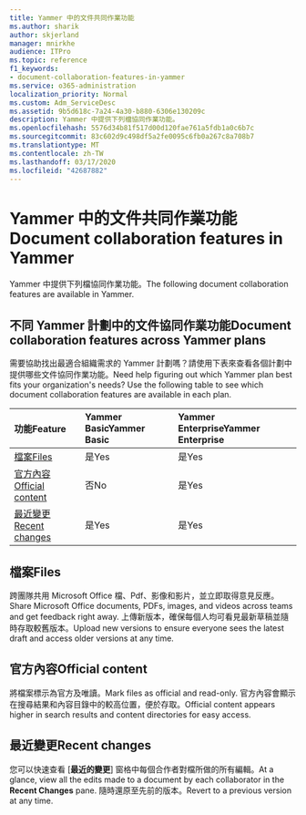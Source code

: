 ```yaml
---
title: Yammer 中的文件共同作業功能
ms.author: sharik
author: skjerland
manager: mnirkhe
audience: ITPro
ms.topic: reference
f1_keywords:
- document-collaboration-features-in-yammer
ms.service: o365-administration
localization_priority: Normal
ms.custom: Adm_ServiceDesc
ms.assetid: 9b5d618c-7a24-4a30-b880-6306e130209c
description: Yammer 中提供下列檔協同作業功能。
ms.openlocfilehash: 5576d34b81f517d00d120fae761a5fdb1a0c6b7c
ms.sourcegitcommit: 83c602d9c498df5a2fe0095c6fb0a267c8a708b7
ms.translationtype: MT
ms.contentlocale: zh-TW
ms.lasthandoff: 03/17/2020
ms.locfileid: "42687882"
---
```

# <a name="document-collaboration-features-in-yammer"></a><span data-ttu-id="859fa-103">Yammer 中的文件共同作業功能</span><span class="sxs-lookup"><span data-stu-id="859fa-103">Document collaboration features in Yammer</span></span>

<span data-ttu-id="859fa-104">Yammer 中提供下列檔協同作業功能。</span><span class="sxs-lookup"><span data-stu-id="859fa-104">The following document collaboration features are available in Yammer.</span></span>
  
## <a name="document-collaboration-features-across-yammer-plans"></a><span data-ttu-id="859fa-105">不同 Yammer 計劃中的文件協同作業功能</span><span class="sxs-lookup"><span data-stu-id="859fa-105">Document collaboration features across Yammer plans</span></span>

<span data-ttu-id="859fa-p101">需要協助找出最適合組織需求的 Yammer 計劃嗎？請使用下表來查看各個計劃中提供哪些文件協同作業功能。</span><span class="sxs-lookup"><span data-stu-id="859fa-p101">Need help figuring out which Yammer plan best fits your organization's needs? Use the following table to see which document collaboration features are available in each plan.</span></span>
  
|<span data-ttu-id="859fa-108">**功能**</span><span class="sxs-lookup"><span data-stu-id="859fa-108">**Feature**</span></span>|<span data-ttu-id="859fa-109">**Yammer Basic**</span><span class="sxs-lookup"><span data-stu-id="859fa-109">**Yammer Basic**</span></span>|<span data-ttu-id="859fa-110">**Yammer Enterprise**</span><span class="sxs-lookup"><span data-stu-id="859fa-110">**Yammer Enterprise**</span></span>|
|:-----|:-----|:-----|
|[<span data-ttu-id="859fa-111">檔案</span><span class="sxs-lookup"><span data-stu-id="859fa-111">Files</span></span>](document-collaboration-features-in-yammer.md#files) <br/> |<span data-ttu-id="859fa-112">是</span><span class="sxs-lookup"><span data-stu-id="859fa-112">Yes</span></span>  <br/> |<span data-ttu-id="859fa-113">是</span><span class="sxs-lookup"><span data-stu-id="859fa-113">Yes</span></span>  <br/> |
|[<span data-ttu-id="859fa-114">官方內容</span><span class="sxs-lookup"><span data-stu-id="859fa-114">Official content</span></span>](document-collaboration-features-in-yammer.md#official-content) <br/> |<span data-ttu-id="859fa-115">否</span><span class="sxs-lookup"><span data-stu-id="859fa-115">No</span></span>  <br/> |<span data-ttu-id="859fa-116">是</span><span class="sxs-lookup"><span data-stu-id="859fa-116">Yes</span></span>  <br/> |
|[<span data-ttu-id="859fa-117">最近變更</span><span class="sxs-lookup"><span data-stu-id="859fa-117">Recent changes</span></span>](document-collaboration-features-in-yammer.md#recent-changes) <br/> |<span data-ttu-id="859fa-118">是</span><span class="sxs-lookup"><span data-stu-id="859fa-118">Yes</span></span>  <br/> |<span data-ttu-id="859fa-119">是</span><span class="sxs-lookup"><span data-stu-id="859fa-119">Yes</span></span>  <br/> |

## <a name="files"></a><span data-ttu-id="859fa-120">檔案</span><span class="sxs-lookup"><span data-stu-id="859fa-120">Files</span></span>

<span data-ttu-id="859fa-121">跨團隊共用 Microsoft Office 檔、Pdf、影像和影片，並立即取得意見反應。</span><span class="sxs-lookup"><span data-stu-id="859fa-121">Share Microsoft Office documents, PDFs, images, and videos across teams and get feedback right away.</span></span> <span data-ttu-id="859fa-122">上傳新版本，確保每個人均可看見最新草稿並隨時存取較舊版本。</span><span class="sxs-lookup"><span data-stu-id="859fa-122">Upload new versions to ensure everyone sees the latest draft and access older versions at any time.</span></span>
  
## <a name="official-content"></a><span data-ttu-id="859fa-123">官方內容</span><span class="sxs-lookup"><span data-stu-id="859fa-123">Official content</span></span>

<span data-ttu-id="859fa-124">將檔案標示為官方及唯讀。</span><span class="sxs-lookup"><span data-stu-id="859fa-124">Mark files as official and read-only.</span></span> <span data-ttu-id="859fa-125">官方內容會顯示在搜尋結果和內容目錄中的較高位置，便於存取。</span><span class="sxs-lookup"><span data-stu-id="859fa-125">Official content appears higher in search results and content directories for easy access.</span></span>

## <a name="recent-changes"></a><span data-ttu-id="859fa-126">最近變更</span><span class="sxs-lookup"><span data-stu-id="859fa-126">Recent changes</span></span>

<span data-ttu-id="859fa-127">您可以快速查看 [**最近的變更**] 窗格中每個合作者對檔所做的所有編輯。</span><span class="sxs-lookup"><span data-stu-id="859fa-127">At a glance, view all the edits made to a document by each collaborator in the **Recent Changes** pane.</span></span> <span data-ttu-id="859fa-128">隨時還原至先前的版本。</span><span class="sxs-lookup"><span data-stu-id="859fa-128">Revert to a previous version at any time.</span></span>
  